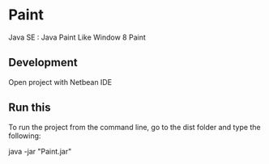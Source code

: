 # Paint
Java SE : Java Paint Like Window 8 Paint

## Development
Open project with Netbean IDE

## Run this
To run the project from the command line, go to the dist folder and
type the following:

java -jar "Paint.jar" 
